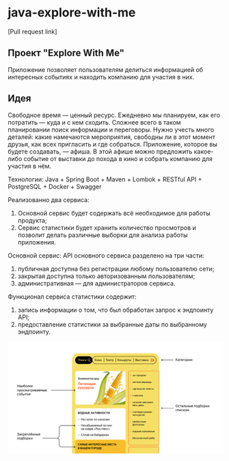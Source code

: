 # java-explore-with-me

[Pull request link]
## Проект "Explore With Me"

Приложение позволяет пользователям делиться информацией об интересных событиях и находить компанию для участия в них.
## Идея

Свободное время — ценный ресурс. Ежедневно мы планируем, как его потратить — куда и с кем сходить. Сложнее всего в таком планировании поиск информации и переговоры. Нужно учесть много деталей: какие намечаются мероприятия, свободны ли в этот момент друзья, как всех пригласить и где собраться.
Приложение, которое вы будете создавать, — афиша. В этой афише можно предложить какое-либо событие от выставки до похода в кино и собрать компанию для участия в нём.

Технологии: Java + Spring Boot + Maven + Lombok + RESTful API + PostgreSQL + Docker + Swagger

Реализованно два сервиса:
 1. Основной сервис будет содержать всё необходимое для работы продукта;
 2. Сервис статистики будет хранить количество просмотров и позволит делать различные выборки для анализа работы приложения.

Основной сервис:
 API основного сервиса разделено на три части:
 1. публичная доступна без регистрации любому пользователю сети;
 2. закрытая доступна только авторизованным пользователям;
 3. административная — для администраторов сервиса.

Функционал сервиса статистики содержит:
 1. запись информации о том, что был обработан запрос к эндпоинту API;
 2. предоставление статистики за выбранные даты по выбранному эндпоинту.

![](ewm-main/mage.png)